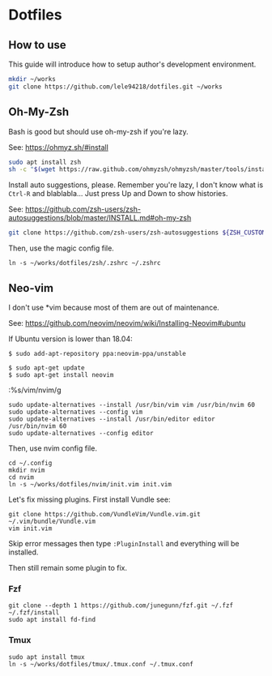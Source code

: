 # Dotfiles

## How to use

This guide will introduce how to setup author's development environment.

```sh
mkdir ~/works
git clone https://github.com/lele94218/dotfiles.git ~/works
```

## Oh-My-Zsh

Bash is good but should use oh-my-zsh if you're lazy.

See: https://ohmyz.sh/#install

```sh
sudo apt install zsh
sh -c "$(wget https://raw.github.com/ohmyzsh/ohmyzsh/master/tools/install.sh -O -)"
```

Install auto suggestions, please. Remember you're lazy, I don't know what is `Ctrl-R` and blablabla... Just press Up and Down to show histories.

See: https://github.com/zsh-users/zsh-autosuggestions/blob/master/INSTALL.md#oh-my-zsh

```sh
git clone https://github.com/zsh-users/zsh-autosuggestions ${ZSH_CUSTOM:-~/.oh-my-zsh/custom}/plugins/zsh-autosuggestions
```

Then, use the magic config file.

```
ln -s ~/works/dotfiles/zsh/.zshrc ~/.zshrc
```

## Neo-vim

I don't use \*vim because most of them are out of maintenance.

See: https://github.com/neovim/neovim/wiki/Installing-Neovim#ubuntu

If Ubuntu version is lower than 18.04:

```
$ sudo add-apt-repository ppa:neovim-ppa/unstable

$ sudo apt-get update
$ sudo apt-get install neovim
```

:%s/vim/nvim/g

```
sudo update-alternatives --install /usr/bin/vim vim /usr/bin/nvim 60
sudo update-alternatives --config vim
sudo update-alternatives --install /usr/bin/editor editor /usr/bin/nvim 60
sudo update-alternatives --config editor
```

Then, use nvim config file.

```
cd ~/.config
mkdir nvim
cd nvim
ln -s ~/works/dotfiles/nvim/init.vim init.vim
```

Let's fix missing plugins. First install Vundle see: 
```
git clone https://github.com/VundleVim/Vundle.vim.git ~/.vim/bundle/Vundle.vim
vim init.vim
```

Skip error messages then type `:PluginInstall` and everything will be installed.

Then still remain some plugin to fix.

### Fzf

```
git clone --depth 1 https://github.com/junegunn/fzf.git ~/.fzf
~/.fzf/install
sudo apt install fd-find
```

### Tmux

```
sudo apt install tmux
ln -s ~/works/dotfiles/tmux/.tmux.conf ~/.tmux.conf
```
